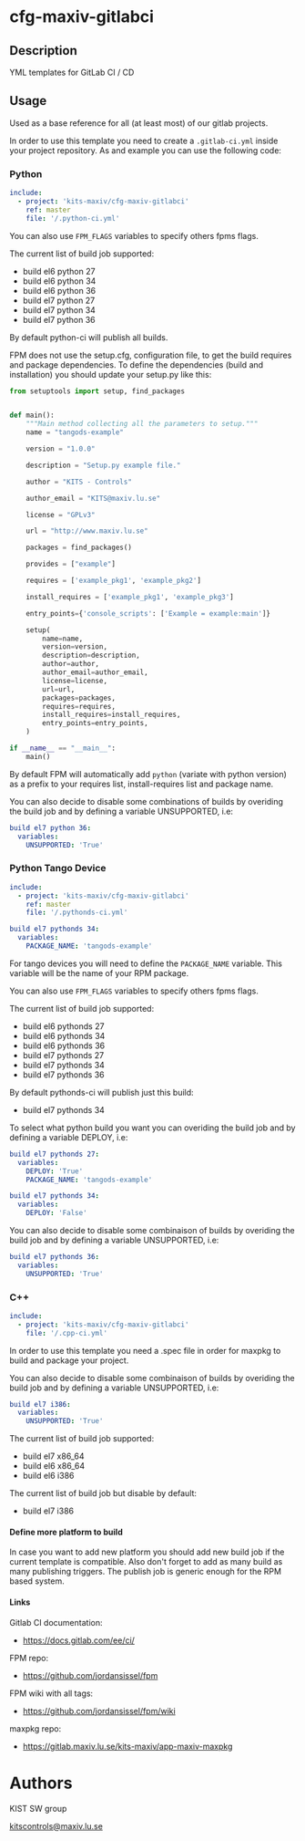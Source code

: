 # cfg-maxiv-gitlabci

## Description

YML templates for GitLab CI / CD

## Usage


Used as a base reference for all (at least most) of our gitlab projects.

In order to use this template you need to create a `.gitlab-ci.yml` inside your project
repository. As and example you can use the following code:

### Python

```yml
include:
  - project: 'kits-maxiv/cfg-maxiv-gitlabci'
    ref: master
    file: '/.python-ci.yml'

```
You can also use `FPM_FLAGS` variables to specify others fpms flags.

The current list of build job supported:
* build el6 python 27
* build el6 python 34
* build el6 python 36
* build el7 python 27
* build el7 python 34
* build el7 python 36

By default python-ci will publish all builds.

FPM does not use the setup.cfg, configuration file, to get the build requires and package dependencies.
To define the dependencies (build and installation) you should update your setup.py like this:

```python
from setuptools import setup, find_packages


def main():
    """Main method collecting all the parameters to setup."""
    name = "tangods-example"

    version = "1.0.0"

    description = "Setup.py example file."

    author = "KITS - Controls"

    author_email = "KITS@maxiv.lu.se"

    license = "GPLv3"

    url = "http://www.maxiv.lu.se"

    packages = find_packages()

    provides = ["example"]

    requires = ['example_pkg1', 'example_pkg2']

    install_requires = ['example_pkg1', 'example_pkg3']

    entry_points={'console_scripts': ['Example = example:main']}

    setup(
        name=name,
        version=version,
        description=description,
        author=author,
        author_email=author_email,
        license=license,
        url=url,
        packages=packages,
        requires=requires,
        install_requires=install_requires,
        entry_points=entry_points,
    )

if __name__ == "__main__":
    main()
```

By default FPM will automatically add `python` (variate with python version) as a prefix to your requires list, install-requires list and package name.

You can also decide to disable some combinations of builds by overiding the build job and by defining a variable UNSUPPORTED, i.e:

```yml
build el7 python 36:
  variables:
    UNSUPPORTED: 'True'

```

### Python Tango Device

```yml
include:
  - project: 'kits-maxiv/cfg-maxiv-gitlabci'
    ref: master
    file: '/.pythonds-ci.yml'

build el7 pythonds 34:
  variables:
    PACKAGE_NAME: 'tangods-example'

```
For tango devices you will need to define the `PACKAGE_NAME` variable. This variable will be the name of your RPM package.

You can also use `FPM_FLAGS` variables to specify others fpms flags.

The current list of build job supported:
* build el6 pythonds 27
* build el6 pythonds 34
* build el6 pythonds 36
* build el7 pythonds 27
* build el7 pythonds 34
* build el7 pythonds 36

By default pythonds-ci will publish just this build:
* build el7 pythonds 34

To select what python build you want you can overiding the build job and by defining a variable DEPLOY, i.e:

```yml
build el7 pythonds 27:
  variables:
    DEPLOY: 'True'
    PACKAGE_NAME: 'tangods-example'

build el7 pythonds 34:
  variables:
    DEPLOY: 'False'

```
You can also decide to disable some combinaison of builds by overiding the build job and by defining a variable UNSUPPORTED, i.e:

```yml
build el7 pythonds 36:
  variables:
    UNSUPPORTED: 'True'

```


### C++

```yml
include:
  - project: 'kits-maxiv/cfg-maxiv-gitlabci'
    file: '/.cpp-ci.yml'
```

In order to use this template you need a .spec file in order for maxpkg to build and package your project.

You can also decide to disable some combinaison of builds by overiding the build job and by defining a variable UNSUPPORTED, i.e:

```yml
build el7 i386:
  variables:
    UNSUPPORTED: 'True'

```
The current list of build job supported:
* build el7 x86_64
* build el6 x86_64
* build el6 i386

The current list of build job but disable by default:
* build el7 i386

#### Define more platform to build
In case you want to add new platform you should add new build job if the current template is compatible. Also don't forget to add as many build as many publishing triggers. The publish job is generic enough for the RPM based system.

#### Links

Gitlab CI documentation:

* https://docs.gitlab.com/ee/ci/

FPM repo:

* https://github.com/jordansissel/fpm

FPM wiki with all tags:

* https://github.com/jordansissel/fpm/wiki

maxpkg repo:

* https://gitlab.maxiv.lu.se/kits-maxiv/app-maxiv-maxpkg

# Authors

KIST SW group

kitscontrols@maxiv.lu.se
